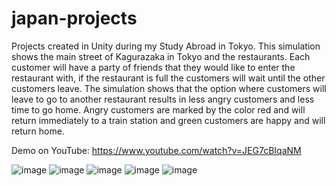 # japan-projects
 Projects created in Unity during my Study Abroad in Tokyo.
 This simulation shows the main street of Kagurazaka in Tokyo and the restaurants. Each customer will have a party of friends that they would like to enter the restaurant with, if the restaurant is full the customers will wait until the other customers leave. The simulation shows that the option where customers will leave to go to another restaurant results in less angry customers and less time to go home. Angry customers are marked by the color red and will return immediately to a train station and green customers are happy and will return home.
 
 Demo on YouTube: https://www.youtube.com/watch?v=JEG7cBIqaNM
 
![image](https://github.com/nickhildebrant/japan-projects/assets/78184238/7baee226-ca1b-494d-89c9-0c3e893e5326)
![image](https://github.com/nickhildebrant/japan-projects/assets/78184238/76e0b2a2-8dba-43f0-ba40-a06743cc0541)
![image](https://github.com/nickhildebrant/japan-projects/assets/78184238/bf9c2638-3f96-4693-bdbd-8086e7c8eafe)
![image](https://github.com/nickhildebrant/japan-projects/assets/78184238/f779243d-261f-46f1-99c1-4e1aa4a9fc7e)
![image](https://github.com/nickhildebrant/japan-projects/assets/78184238/667df2e8-d9f0-4b65-85d1-b5297207c046)

